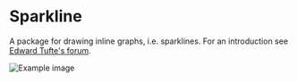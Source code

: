 # Sparkline

A package for drawing inline graphs, i.e. sparklines.  For an introduction see [Edward Tufte's forum](https://www.edwardtufte.com/bboard/q-and-a-fetch-msg?msg_id=0001OR).

![Example image](sample.png)

